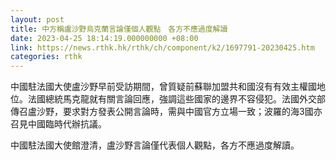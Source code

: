 ```yaml
---
layout: post
title: 中方稱盧沙野烏克蘭言論僅個人觀點　各方不應過度解讀
date: 2023-04-25 18:14:19.000000000 +08:00
link: https://news.rthk.hk/rthk/ch/component/k2/1697791-20230425.htm
categories: rthk
---
```


中國駐法國大使盧沙野早前受訪期間，曾質疑前蘇聯加盟共和國沒有有效主權國地位。法國總統馬克龍就有關言論回應，強調這些國家的邊界不容侵犯。法國外交部傳召盧沙野，要求對方發表公開言論時，需與中國官方立場一致；波羅的海3國亦召見中國臨時代辦抗議。

中國駐法國大使館澄清，盧沙野言論僅代表個人觀點，各方不應過度解讀。
